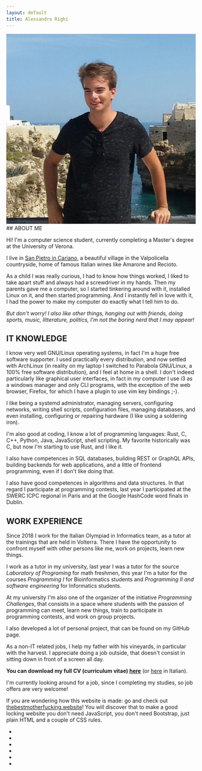 ```yaml
---
layout: default
title: Alessandro Righi
---
```

<img id="profile" src="assets/img/profile.jpeg" alt="my profile picture">
## ABOUT ME

Hi! I'm a computer science student, currently completing a Master's degree at 
the University of Verona.

I live in [San Pietro in Cariano](https://www.openstreetmap.org/search?query=san%20pietro%20in%20cariano#map=16/45.5198/10.8886), 
a beautiful village in the Valpolicella
countryside, home of famous Italian wines like Amarone and Recioto.

As a child I was really curious, I had to know how things worked, I liked to
take apart stuff and always had a screwdriver in my hands. Then my parents gave
me a computer, so I started tinkering around with it, installed Linux on it, 
and then started programming. And I instantly fell in love with it, I had the
power to make my computer do exactly what I tell him to do. 

*But don't worry! I also like other things, hanging out with friends, doing 
sports, music, litterature, politics, I'm not the boring nerd that I may appear!*

## IT KNOWLEDGE

I know very well GNU/Linux operating systems, in fact I'm a huge free software 
supporter. I used practically every distribution, and now settled with ArchLinux
(in reality on my laptop I switched to Parabola GNU/Linux, a 100% free software 
distribution), and I feel at home in a shell. I don't indeed particularly like 
graphical user interfaces, in fact in my computer I use i3 as a windows manager and
only CLI programs, with the exception of the web browser, Firefox, for which I have 
a plugin to use vim key bindings ;-).

I like being a systemd administrator, managing servers, configuring networks, 
writing shell scripts, configuration files, managing databases, and even installing,
configuring or repairing hardware (I like using a soldering iron).

I'm also good at coding, I know a lot of programming languages: Rust, C, C++, Python,
Java, JavaScript, shell scripting. My favorite historically was C, but now I'm 
starting to use Rust, and I like it.

I also have competences in SQL databases, building REST or GraphQL APIs, building 
backends for web applications, and a little of frontend programming, even if I don't
like doing that. 

I also have good competences in algorithms and data structures. In that regard 
I participate at programming contests, last year I participated at the SWERC ICPC 
regional in Paris and at the Google HashCode word finals in Dublin.

## WORK EXPERIENCE

Since 2018 I work for the Italian Olympiad in Informatics team, as a tutor at the 
trainings that are held in Volterra. There I have the opportunity to confront myself
with other persons like me, work on projects, learn new things. 

I work as a tutor in my university, last year I was a tutor for the source 
*Laboratory of Programing* for math freshmen, this year I'm a tutor for the
courses *Programming I* for Bioinformatics students and *Programming II 
and software engineering* for Informatics students.  

At my university I'm also one of the organizer of the initiative *Programming 
Challenges*, that consists in a space where students with the passion of 
programming can meet, learn new things, train to participate in programming 
contests, and work on group projects.

I also developed a lot of personal project, that can be found on my GitHub page. 

As a non-IT related jobs, I help my father with his vineyards, in particular 
with the harvest. I appreciate doing a job outside, that doesn't consist in sitting 
down in front of a screen all day. 

**You can download my full CV (curriculum vitae) [here](https://alerighi.github.io/cv/cv.en.pdf)**
(or [here](https://alerighi.github.io/cv/cv.it.pdf) in Italian).

I'm currently looking around for a job, since I completing my studies, so job offers are very welcome! 

If you are wondering how this website is made: go and check out 
[thebestmotherfucking.website](https://thebestmotherfucking.website)! 
You will discover that to make a good locking website you don't need JavaScript, you 
don't need Bootstrap, just plain HTML and a couple of CSS rules.

<ul id="contact">
<li><a href="mailto:alerighi4@gmail.com" title="Mail"><i class="fas fa-3x fa-envelope"></i></a></li>
<li><a href="https://telegram.me/alerighi" title="Telegram"><i class="fab fa-3x fa-telegram"></i></a></li>
<li><a href="https://github.com/alerighi" title="GitHub"><i class="fab fa-3x fa-github"></i></a></li>
<li><a href="https://www.linkedin.com/in/alessandro-righi-051488158//" title="LinkedIn"><i class="fab fa-3x fa-linkedin"></i></a></li>
<li><a href="https://instagram.com/alessandro.righi_" title="Instagram"><i class="fab fa-3x fa-instagram"></i></a></li>
<li><a href="https://www.facebook.com/righiale" title="Facebook"><i class="fab fa-3x fa-facebook"></i></a></li>
</ul>
